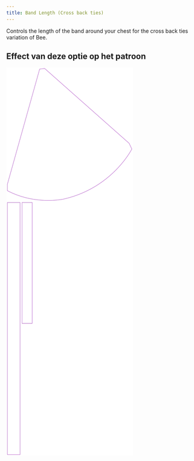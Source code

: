 ```yaml
---
title: Band Length (Cross back ties)
---
```


Controls the length of the band around your chest for the cross back ties variation of Bee.


## Effect van deze optie op het patroon
![Deze afbeelding toont het effect van deze optie door meerdere varianten die een andere waarde hebben voor deze optie te vervangen](bee_bandlength_sample.svg "Effect van deze optie op het patroon")